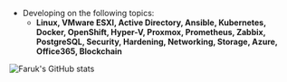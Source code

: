 - Developing on the following topics:
  - **Linux, VMware ESXI, Active Directory, Ansible, Kubernetes, Docker, OpenShift, Hyper-V, Proxmox, Prometheus, Zabbix, PostgreSQL, Security, Hardening, Networking, Storage, Azure, Office365, Blockchain**
    
![Faruk's GitHub stats](https://github-readme-stats.vercel.app/api?username=faruk-guler&show_icons=true&theme=transparent)
